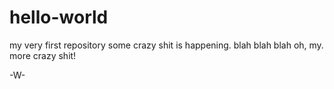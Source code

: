 # hello-world
my very first repository
some crazy shit is happening.
blah blah blah
oh, my.
more crazy shit!

-W-

